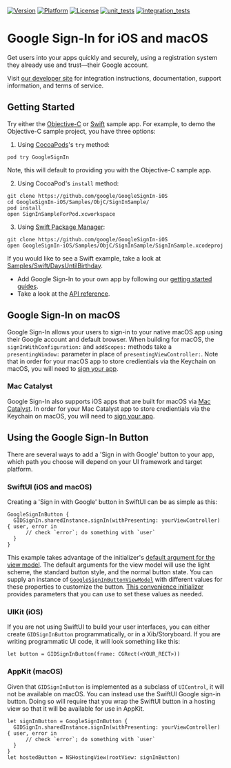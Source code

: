 [![Version](https://img.shields.io/cocoapods/v/GoogleSignIn.svg?style=flat)](https://cocoapods.org/pods/GoogleSignIn)
[![Platform](https://img.shields.io/cocoapods/p/GoogleSignIn.svg?style=flat)](https://cocoapods.org/pods/GoogleSignIn)
[![License](https://img.shields.io/cocoapods/l/GoogleSignIn.svg?style=flat)](https://cocoapods.org/pods/GoogleSignIn)
[![unit_tests](https://github.com/google/GoogleSignIn-iOS/actions/workflows/unit_tests.yml/badge.svg?branch=main)](https://github.com/google/GoogleSignIn-iOS/actions/workflows/unit_tests.yml)
[![integration_tests](https://github.com/google/GoogleSignIn-iOS/actions/workflows/integration_tests.yml/badge.svg?branch=main)](https://github.com/google/GoogleSignIn-iOS/actions/workflows/integration_tests.yml)

# Google Sign-In for iOS and macOS

Get users into your apps quickly and securely, using a registration system they
already use and trust—their Google account.

Visit [our developer site](https://developers.google.com/identity/sign-in/ios/)
for integration instructions, documentation, support information, and terms of
service.

## Getting Started

Try either the [Objective-C](Samples/ObjC) or [Swift](Samples/Swift) sample app.
For example, to demo the Objective-C sample project, you have three options:

1. Using [CocoaPods](https://cocoapods.org/)'s `try` method:

```
pod try GoogleSignIn
```

Note, this will default to providing you with the Objective-C sample app.

2. Using CocoaPod's `install` method:

```
git clone https://github.com/google/GoogleSignIn-iOS
cd GoogleSignIn-iOS/Samples/ObjC/SignInSample/
pod install
open SignInSampleForPod.xcworkspace
```

3. Using [Swift Package Manager](https://swift.org/package-manager/):

```
git clone https://github.com/google/GoogleSignIn-iOS
open GoogleSignIn-iOS/Samples/ObjC/SignInSample/SignInSample.xcodeproj
```

If you would like to see a Swift example, take a look at 
[Samples/Swift/DaysUntilBirthday](Samples/Swift/DaysUntilBirthday).

* Add Google Sign-In to your own app by following our
[getting started guides](https://developers.google.com/identity/sign-in/ios/start-integrating).
* Take a look at the
[API reference](https://developers.google.com/identity/sign-in/ios/api/).

## Google Sign-In on macOS

Google Sign-In allows your users to sign-in to your native macOS app using their Google account
and default browser.  When building for macOS, the `signInWithConfiguration:` and `addScopes:`
methods take a `presentingWindow:` parameter in place of `presentingViewController:`.  Note that
in order for your macOS app to store credientials via the Keychain on macOS, you will need to
[sign your app](https://developer.apple.com/support/code-signing/).

### Mac Catalyst

Google Sign-In also supports iOS apps that are built for macOS via
[Mac Catalyst](https://developer.apple.com/mac-catalyst/).  In order for your Mac Catalyst app
to store credientials via the Keychain on macOS, you will need to
[sign your app](https://developer.apple.com/support/code-signing/).

## Using the Google Sign-In Button

There are several ways to add a 'Sign in with Google' button to your app, which
path you choose will depend on your UI framework and target platform.

### SwiftUI (iOS and macOS)

Creating a 'Sign in with Google' button in SwiftUI can be as simple as this:

```
GoogleSignInButton {
  GIDSignIn.sharedInstance.signIn(withPresenting: yourViewController) { user, error in
      // check `error`; do something with `user`
  }
}
```

This example takes advantage of the initializer's [default argument for the
view model](GoogleSignInSwift/Sources/GoogleSignInButton.swift#L39).
The default arguments for the view model will use the light scheme, the
standard button style, and the normal button state.
You can supply an instance of [`GoogleSignInButtonViewModel`](GoogleSignInSwift/Sources/GoogleSignInButtonViewModel.swift)
with different values for these properties to customize the button.
[This convenience initializer](GoogleSignInSwift/Sources/GoogleSignInButton.swift#L56) 
provides parameters that you can use to set these values as needed.

### UIKit (iOS)

If you are not using SwiftUI to build your user interfaces, you can either
create `GIDSignInButton` programmatically, or in a Xib/Storyboard. 
If you are writing programmatic UI code, it will look something like this:

`let button = GIDSignInButton(frame: CGRect(<YOUR_RECT>))`

### AppKit (macOS)

Given that `GIDSignInButton` is implemented as a subclass of `UIControl`, it
will not be available on macOS. 
You can instead use the SwiftUI Google sign-in button.
Doing so will require that you wrap the SwiftUI button in a hosting view so
that it will be available for use in AppKit.

```
let signInButton = GoogleSignInButton {
  GIDSignIn.sharedInstance.signIn(withPresenting: yourViewController) { user, error in
      // check `error`; do something with `user`
  }
}
let hostedButton = NSHostingView(rootView: signInButton)
```
